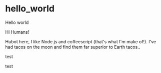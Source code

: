 hello_world
===========

Hello world

Hi Humans!

Hubot here, I like Node.js and coffeescript (that's what I'm make of!).
I've had tacos on the moon and find them far superior to Earth tacos..



test



test